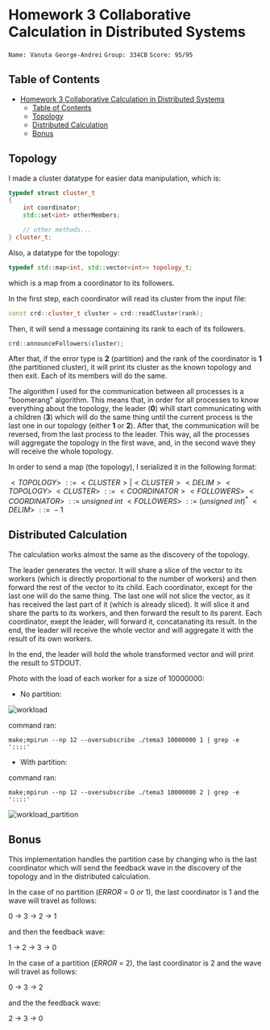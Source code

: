 # Homework 3 Collaborative Calculation in Distributed Systems

`Name: Vanuta George-Andrei`
`Group: 334CB`
`Score: 95/95`

## Table of Contents

- [Homework 3 Collaborative Calculation in Distributed Systems](#homework-3-collaborative-calculation-in-distributed-systems)
  - [Table of Contents](#table-of-contents)
  - [Topology](#topology)
  - [Distributed Calculation](#distributed-calculation)
  - [Bonus](#bonus)

## Topology

I made a cluster datatype for easier data manipulation, which is:

```c++
typedef struct cluster_t
{
    int coordinator;
    std::set<int> otherMembers;

    // other methods...
} cluster_t;
```

Also, a datatype for the topology:

```c++
typedef std::map<int, std::vector<int>> topology_t;
```

which is a map from a coordinator to its followers.

In the first step, each coordinator will read its cluster from the input file:

```c++
const crd::cluster_t cluster = crd::readCluster(rank);
```

Then, it will send a message containing its rank to each of its followers.

```c++
crd::announceFollowers(cluster);
```

After that, if the error type is **2** (partition) and the rank of the coordinator is **1** (the partitioned cluster), it will
print its cluster as the known topology and then exit. Each of its members will do the same.

The algorithm I used for the communication between all processes is a "boomerang" algorithm. This means
that, in order for all processes to know everything about the topology, the leader (**0**) whill start communicating
with a children (**3**) which will do the same thing until the current process is the last one in our topology (either **1** or **2**).
After that, the communication will be reversed, from the last process to the leader.
This way, all the processes will aggregate the topology in the first wave, and, in the second wave they will
receive the whole topology.

In order to send a map (the topology), I serialized it in the following format:

$<TOPOLOGY>\ ::=\ <CLUSTER>|<CLUSTER><DELIM><TOPOLOGY>$
$<CLUSTER>\ ::=\ <COORDINATOR><FOLLOWERS>$
$<COORDINATOR>\ ::=\ unsigned\ int$
$<FOLLOWERS>\ ::=\ (unsigned\ int)^*$
$<DELIM>\ ::=\ -1$

## Distributed Calculation

The calculation works almost the same as the discovery of the topology.

The leader generates the vector. It will share a slice of the vector to its workers (which is directly proportional to
the number of workers) and then forward the rest of the vector to its child. Each coordinator, except for the last
one will do the same thing. The last one will not slice the vector, as it has received the last part of it
(which is already sliced). It will slice it and share the parts to its workers, and then forward the result
to its parent. Each coordinator, exept the leader, will forward it, concatanating its result. In the end,
the leader will receive the whole vector and will aggregate it with the result of its own workers.

In the end, the leader will hold the whole transformed vector and will print the result to STDOUT.

Photo with the load of each worker for a size of 10000000:

- No partition:

![workload](https://user-images.githubusercontent.com/74255152/209938304-6a83501f-cdc3-4e82-9ce9-fd3f3e0b45cb.png)

command ran:

```shell
make;mpirun --np 12 --oversubscribe ./tema3 10000000 1 | grep -e '::::'
```

- With partition:

command ran:

```shell
make;mpirun --np 12 --oversubscribe ./tema3 10000000 2 | grep -e '::::'
```

![workload_partition](https://user-images.githubusercontent.com/74255152/209938627-376cfe9b-5876-4bd0-8436-c45ed76fbf54.png)

## Bonus

This implementation handles the partition case by changing who is the last coordinator which will
send the feedback wave in the discovery of the topology and in the distributed calculation.

In the case of no partition ($ERROR\ =\ 0\ or\ 1$), the last coordinator is 1 and the wave will travel as
follows:

$0\ \rightarrow\ 3\ \rightarrow\ 2\ \rightarrow\ 1$

and then the feedback wave:

$1\ \rightarrow\ 2\ \rightarrow\ 3\ \rightarrow\ 0$

In the case of a partition ($ERROR\ =\ 2$), the last coordinator is 2 and the wave will travel as follows:

$0\ \rightarrow\ 3\ \rightarrow\ 2$

and the the feedback wave:

$2\ \rightarrow\ 3\ \rightarrow\ 0$
